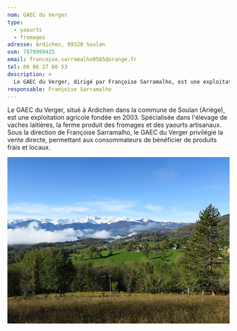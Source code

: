 ```yaml
---
nom: GAEC du Verger
type: 
  - yaourts
  - fromages
adresse: Ardichen, 09320 Soulan
osm: 7879999415
email: francoise.sarramalho0585@orange.fr
tel: 06 86 27 66 53
description: >
  Le GAEC du Verger, dirigé par Françoise Sarramalho, est une exploitation agricole située à Soulan. Spécialisée dans l'élevage de vaches laitières, la ferme propose des produits laitiers tels que des fromages et des yaourts, disponibles en vente directe.
responsable: Françoise Sarramalho
---
```


Le GAEC du Verger, situé à Ardichen dans la commune de Soulan (Ariège), est une exploitation agricole fondée en 2003. Spécialisée dans l'élevage de vaches laitières, la ferme produit des fromages et des yaourts artisanaux. Sous la direction de Françoise Sarramalho, le GAEC du Verger privilégie la vente directe, permettant aux consommateurs de bénéficier de produits frais et locaux.

![GAEC du Verger](./media/gaec-du-verger.jpg)